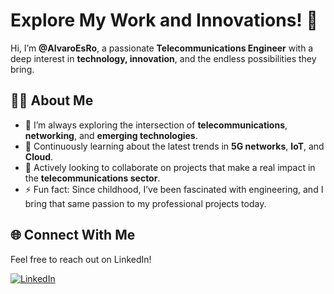 # Explore My Work and Innovations! 🚀

Hi, I’m **@AlvaroEsRo**, a passionate **Telecommunications Engineer** with a deep interest in **technology, innovation**, and the endless possibilities they bring.

## 👨‍💻 About Me
- 🔭 I’m always exploring the intersection of **telecommunications**, **networking**, and **emerging technologies**.
- 🌱 Continuously learning about the latest trends in **5G networks**, **IoT**, and **Cloud**.
- 💼 Actively looking to collaborate on projects that make a real impact in the **telecommunications sector**.
- ⚡ Fun fact: Since childhood, I’ve been fascinated with engineering, and I bring that same passion to my professional projects today.

## 🌐 Connect With Me
Feel free to reach out on LinkedIn!

[![LinkedIn](https://img.shields.io/badge/LinkedIn-Connect-blue?style=for-the-badge&logo=linkedin&logoColor=white)](https://www.linkedin.com/in/alvaroesro)




